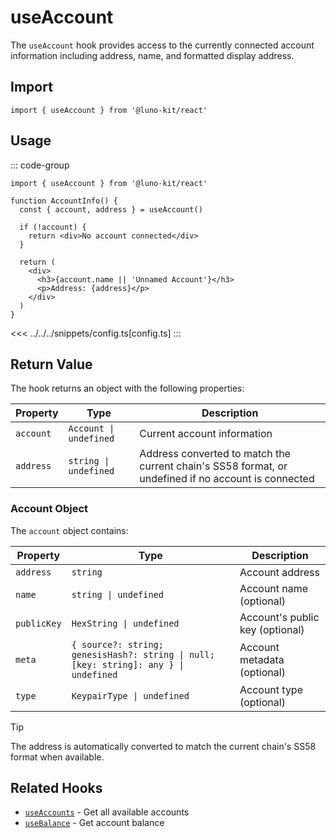 # useAccount

The `useAccount` hook provides access to the currently connected account information including address, name, and formatted display address.

## Import

```tsx
import { useAccount } from '@luno-kit/react'
```

## Usage

::: code-group

```tsx [index.tsx]
import { useAccount } from '@luno-kit/react'

function AccountInfo() {
  const { account, address } = useAccount()
  
  if (!account) {
    return <div>No account connected</div>
  }
  
  return (
    <div>
      <h3>{account.name || 'Unnamed Account'}</h3>
      <p>Address: {address}</p>
    </div>
  )
}
```
<<< ../../../snippets/config.ts[config.ts]
:::

## Return Value

The hook returns an object with the following properties:

| Property | Type | Description |
|----------|------|-------------|
| `account` | `Account \| undefined` | Current account information |
| `address` | `string \| undefined` | Address converted to match the current chain's SS58 format, or undefined if no account is connected |
### Account Object

The `account` object contains:

| Property | Type | Description |
|----------|------|-------------|
| `address` | `string` | Account address |
| `name` | `string \| undefined` | Account name (optional) |
| `publicKey` | `HexString \| undefined` | Account's public key (optional) |
| `meta` | `{ source?: string; genesisHash?: string \| null; [key: string]: any } \| undefined` | Account metadata (optional) |
| `type` | `KeypairType \| undefined` | Account type (optional) |


> [!TIP]
> The address is automatically converted to match the current chain's SS58 format when available.

## Related Hooks

- [`useAccounts`](/hooks/account/use-accounts) - Get all available accounts
- [`useBalance`](/hooks/account/use-balance) - Get account balance
